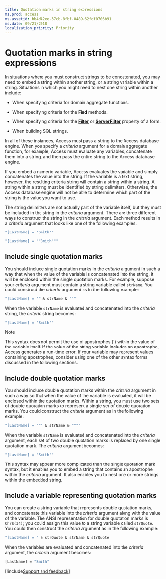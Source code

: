 ```yaml
---
title: Quotation marks in string expressions
ms.prod: access
ms.assetid: bb4d42ee-37cb-8fbf-0489-62fdf0706b91
ms.date: 09/21/2018
localization_priority: Priority
---
```



# Quotation marks in string expressions

In situations where you must construct strings to be concatenated, you may need to embed a string within another string, or a string variable within a string. Situations in which you might need to nest one string within another include:

- When specifying criteria for domain aggregate functions.
    
- When specifying criteria for the **Find** methods.
    
- When specifying criteria for the **[Filter](../../../api/Access.Form.Filter(property).md)** or **[ServerFilter](../../../api/Access.Form.ServerFilter.md)** property of a form.
    
- When building SQL strings.
    

In all of these instances, Access must pass a string to the Access database engine. When you specify a _criteria_ argument for a domain aggregate function, for example, Access must evaluate any variables, concatenate them into a string, and then pass the entire string to the Access database engine.

If you embed a numeric variable, Access evaluates the variable and simply concatenates the value into the string. If the variable is a text string, however, the resulting criteria string will contain a string within a string. A string within a string must be identified by string delimiters. Otherwise, the Access database engine will not be able to determine which part of the string is the value you want to use.

The string delimiters are not actually part of the variable itself, but they must be included in the string in the  _criteria_ argument. There are three different ways to construct the string in the _criteria_ argument. Each method results in a _criteria_ argument that looks like one of the following examples.

```vb
"[LastName] = 'Smith'"
```


```vb
"[LastName] = ""Smith"""
```


## Include single quotation marks

You should include single quotation marks in the _criteria_ argument in such a way that when the value of the variable is concatenated into the string, it will be enclosed within the single quotation marks. For example, suppose your _criteria_ argument must contain a string variable called `strName`. You could construct the _criteria_ argument as in the following example:


```vb
"[LastName] = '" & strName & "'"
```

When the variable `strName` is evaluated and concatenated into the _criteria_ string, the _criteria_ string becomes:

```vb
"[LastName] = 'Smith'"
```

> [!NOTE] 
> This syntax does not permit the use of apostrophes (') within the value of the variable itself. If the value of the string variable includes an apostrophe, Access generates a run-time error. If your variable may represent values containing apostrophes, consider using one of the other syntax forms discussed in the following sections.


## Include double quotation marks

You should include double quotation marks within the _criteria_ argument in such a way so that when the value of the variable is evaluated, it will be enclosed within the quotation marks. Within a string, you must use two sets of double quotation marks to represent a single set of double quotation marks. You could construct the _criteria_ argument as in the following example:

```vb
"[LastName] = """ & strName & """"
```

When the variable `strName` is evaluated and concatenated into the _criteria_ argument, each set of two double quotation marks is replaced by one single quotation mark. The _criteria_ argument becomes:

```vb
"[LastName] = 'Smith'"
```

This syntax may appear more complicated than the single quotation mark syntax, but it enables you to embed a string that contains an apostrophe within the  _criteria_ argument. It also enables you to nest one or more strings within the embedded string.


## Include a variable representing quotation marks

You can create a string variable that represents double quotation marks, and concatenate this variable into the  _criteria_ argument along with the value of the variable. The ANSI representation for double quotation marks is `Chr$(34)`; you could assign this value to a string variable called `strQuote`. You could then construct the _criteria_ argument as in the following example:


```vb
"[LastName] = " & strQuote & strName & strQuote
```

When the variables are evaluated and concatenated into the  _criteria_ argument, the _criteria_ argument becomes:

```vb
[LastName] = "Smith"
```

[!include[Support and feedback](~/includes/feedback-boilerplate.md)]